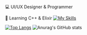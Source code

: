 💻 UI/UX Designer & Programmer

📃 Learning C++ & Elixir
[![My Skills](https://skillicons.dev/icons?i=aws,gcp,azure,react,vue,flutter&perline=3)](https://skillicons.dev)

[![Top Langs](https://github-readme-stats.vercel.app/api/top-langs/?username=Kwizik22)](https://github.com/anuraghazra/github-readme-stats) ![Anurag's GitHub stats](https://github-readme-stats.vercel.app/api?username=Kwizik22&show_icons=true&theme=merko)
